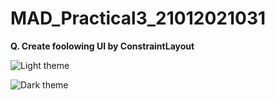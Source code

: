 # MAD_Practical3_21012021031

<b> Q. Create foolowing UI by ConstraintLayout </b>

![Light theme](https://github.com/Harshil-Ghadiya/MAD_Practical3_21012021031/assets/122811629/53bdf515-1cf4-4284-8b54-cbed8d440749)





![Dark theme](https://github.com/Harshil-Ghadiya/MAD_Practical3_21012021031/assets/122811629/f3f428bd-5399-42e1-bcb6-e5b6c8f16e8e)

